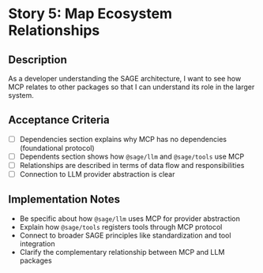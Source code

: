 # Story 5: Map Ecosystem Relationships

## Description

As a developer understanding the SAGE architecture, I want to see how MCP relates to other packages so that I can understand its role in the larger system.

## Acceptance Criteria

- [ ] Dependencies section explains why MCP has no dependencies (foundational protocol)
- [ ] Dependents section shows how `@sage/llm` and `@sage/tools` use MCP
- [ ] Relationships are described in terms of data flow and responsibilities
- [ ] Connection to LLM provider abstraction is clear

## Implementation Notes

- Be specific about how `@sage/llm` uses MCP for provider abstraction
- Explain how `@sage/tools` registers tools through MCP protocol
- Connect to broader SAGE principles like standardization and tool integration
- Clarify the complementary relationship between MCP and LLM packages